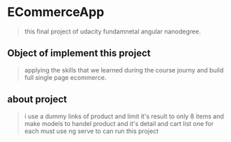 # ECommerceApp

> this final project of udacity fundamnetal angular nanodegree.

## Object of implement this project 
> applying the skills that we learned during the course journy 
and build full single page ecommerce.

## about project 
>  i use a dummy links of product and limit it's result to only 8 items
   and make models to handel product and it's detail and cart list one for each
> must use ng serve to can run this project 
